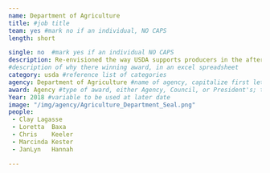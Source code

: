 ```yaml
---
name: Department of Agriculture
title: #job title
team: yes #mark no if an individual, NO CAPS
length: short

single: no  #mark yes if an individual NO CAPS
description: Re-envisioned the way USDA supports producers in the aftermath of disasters. Their improvements helped hurricane and wildfire victims in Puerto Rico, California, Texas, and Florida get assistance more quickly and efficiently and set the standard for future programs.
#description of why there winning award, in an excel spreadsheet
category: usda #reference list of categories
agency: Department of Agriculture #name of agency, capitalize first letter of each name
award: Agency #type of award, either Agency, Council, or President's; this is case sensitive so make sure to match the options listed exactly. This section generates the format of the card
Year: 2018 #variable to be used at later date
image: "/img/agency/Agriculture_Department_Seal.png"
people:
 - Clay	Lagasse
 - Loretta	Baxa
 - Chris	Keeler
 - Marcinda	Kester
 - JanLyn	Hannah

---
```

